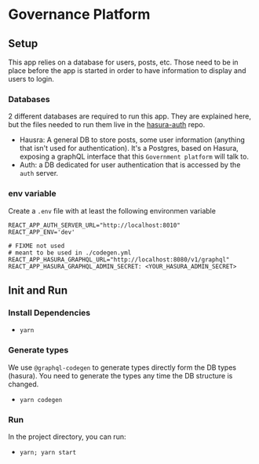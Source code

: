 
# Governance Platform

## Setup

This app relies on a database for users, posts, etc. Those need to be in place before the app is started in order to have information to display and users to login.

### Databases
2 different databases are required to run this app. They are explained here, but the files needed to run them live in the [hasura-auth](https://github.com/Tbaut/hasura-auth/) repo.
- Hausra: A general DB to store posts, some user information (anything that isn't used for authentication). It's a Postgres, based on Hasura, exposing a graphQL interface that this `Government platform` will talk to.
- Auth: a DB dedicated for user authentication that is accessed by the `auth` server.

### env variable

Create a `.env` file with at least the following environmen variable 
```
REACT_APP_AUTH_SERVER_URL="http://localhost:8010"
REACT_APP_ENV='dev'

# FIXME not used
# meant to be used in ./codegen.yml
REACT_APP_HASURA_GRAPHQL_URL="http://localhost:8080/v1/graphql"
REACT_APP_HASURA_GRAPHQL_ADMIN_SECRET: <YOUR_HASURA_ADMIN_SECRET>
```

## Init and Run

### Install Dependencies
- `yarn`

### Generate types

We use `@graphql-codegen` to generate types directly form the DB types (hasura). You need to generate the types any time the DB structure is changed.
- `yarn codegen`

### Run
In the project directory, you can run:
- `yarn; yarn start`

